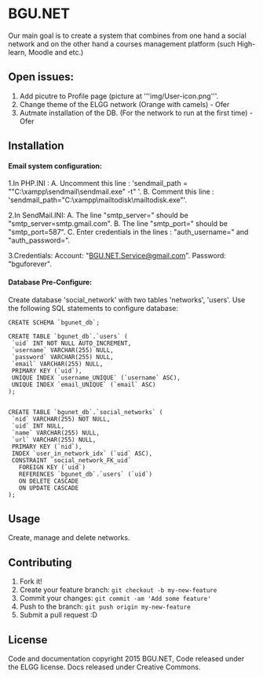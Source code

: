 
# BGU.NET

Our main goal is to create a system that combines from one hand a social network and on the other hand a courses management platform (such High-learn, Moodle and etc.)

## Open issues:
 

1. Add picutre to Profile page (picture at '''img/User-icon.png'''.
2. Change theme of the ELGG network (Orange with camels) - Ofer
3. Autmate installation of the DB. (For the network to run at the first time) - Ofer



## Installation

 <h4>Email system configuration:  </h4>

  1.In PHP.INI :
      A. Uncomment this line : 'sendmail_path = "\"C:\xampp\sendmail\sendmail.exe\" -t" '.
      B. Comment this line : 'sendmail_path="C:\xampp\mailtodisk\mailtodisk.exe"'.

  2.In SendMail.INI:
      A. The line "smtp_server=" should be "smtp_server=smtp.gmail.com".
      B. The line "smtp_port=" should be "smtp_port=587".
      C. Enter credentials in the lines : "auth_username=" and "auth_password=".

  3.Credentials:
      Account:  "BGU.NET.Service@gmail.com".
      Password: "bguforever".

 <h4>Database Pre-Configure: </h4>
 
 Create database 'social_network' with two tables 'networks', 'users'.
 Use the following SQL statements to configure database:
 ```
CREATE SCHEMA `bgunet_db`;

CREATE TABLE `bgunet_db`.`users` (
  `uid` INT NOT NULL AUTO_INCREMENT,
  `username` VARCHAR(255) NULL,
  `password` VARCHAR(255) NULL,
  `email` VARCHAR(255) NULL,
  PRIMARY KEY (`uid`),
  UNIQUE INDEX `username_UNIQUE` (`username` ASC),
  UNIQUE INDEX `email_UNIQUE` (`email` ASC)
);


CREATE TABLE `bgunet_db`.`social_networks` (
  `nid` VARCHAR(255) NOT NULL,
  `uid` INT NULL,
  `name` VARCHAR(255) NULL,
  `url` VARCHAR(255) NULL,
  PRIMARY KEY (`nid`),
  INDEX `user_in_network_idx` (`uid` ASC),
  CONSTRAINT `social_network_FK_uid`
    FOREIGN KEY (`uid`)
    REFERENCES `bgunet_db`.`users` (`uid`)
    ON DELETE CASCADE
    ON UPDATE CASCADE
);
```
## Usage

Create, manage and delete networks.

## Contributing

1. Fork it!
2. Create your feature branch: `git checkout -b my-new-feature`
3. Commit your changes: `git commit -am 'Add some feature'`
4. Push to the branch: `git push origin my-new-feature`
5. Submit a pull request :D

## License

Code and documentation copyright 2015 BGU.NET,  Code released under the ELGG license. Docs released under Creative Commons.
